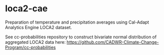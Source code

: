 # loca2-cae
Preparation of temperature and precipitation averages using Cal-Adapt Analytics Engine LOCA2 dataset. 

See cc-probabilities repository to construct bivariate normal distribution of aggregated LOCA2 data here: https://github.com/CADWR-Climate-Change-Program/cc-probabilities
